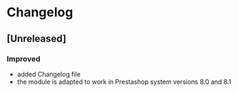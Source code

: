 # Changelog

## [Unreleased]
### Improved
- added Changelog file
- the module is adapted to work in Prestashop system versions 8.0 and 8.1
